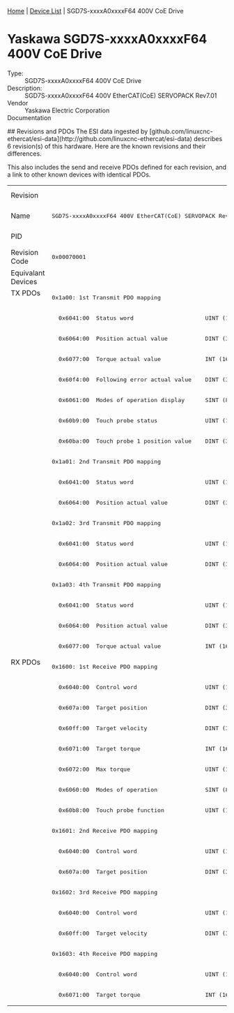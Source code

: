 <div class="nav"><a href="/esi-data">Home</a> | <a href="/esi-data/devices">Device List</a> | SGD7S-xxxxA0xxxxF64 400V CoE Drive</div>

#  Yaskawa SGD7S-xxxxA0xxxxF64 400V CoE Drive

<dl>
  <dt>Type:</dt><dd>SGD7S-xxxxA0xxxxF64 400V CoE Drive</dd>
  <dt>Description:</dt><dd>SGD7S-xxxxA0xxxxF64 400V EtherCAT(CoE) SERVOPACK Rev7.01</dd>
  <dt>Vendor</dt><dd>Yaskawa Electric Corporation</dd>
  <dt>Documentation</dt><dd><a href=""></a></dd>
</dl>
## Revisions and PDOs
The ESI data ingested by [github.com/linuxcnc-ethercat/esi-data](http://github.com/linuxcnc-ethercat/esi-data) describes 6 revision(s) of this hardware.  Here are the known revisions and their differences.

This also includes the send and receive PDOs defined for each revision, and a link to other known devices with identical PDOs.

<table>
<tr >
<td class="first">Revision</td>
<td  colspan=6 align="center"><pre>r7</pre></td>
</tr>
<tr >
<td class="first">Name</td>
<td ><pre>SGD7S-xxxxA0xxxxF64 400V EtherCAT(CoE) SERVOPACK Rev7.01</pre></td>
<td ><pre>SGD7S-xxxxA0xxxxF64 400V EtherCAT(CoE) SERVOPACK Rev7.03</pre></td>
<td ><pre>SGD7S-xxxxA0xxxxF64 400V EtherCAT(CoE) SERVOPACK Rev7.06</pre></td>
<td ><pre>SGD7S-xxxxA0xxxxF64 400V EtherCAT(CoE) SERVOPACK Rev7.08</pre></td>
<td ><pre>SGD7S-xxxxA0xxxxF64 400V EtherCAT(CoE) SERVOPACK Rev7.10</pre></td>
<td ><pre>SGD7S-xxxxA0xxxxF64 400V EtherCAT(CoE) SERVOPACK Rev7.11</pre></td>
</tr>
<tr >
<td class="first">PID</td>
<td  colspan=6 align="center"><pre>0x02200401</pre></td>
</tr>
<tr >
<td class="first">Revision Code</td>
<td ><pre>0x00070001</pre></td>
<td ><pre>0x00070003</pre></td>
<td ><pre>0x00070006</pre></td>
<td ><pre>0x00070008</pre></td>
<td ><pre>0x00070010</pre></td>
<td ><pre>0x00070011</pre></td>
</tr>
<tr >
<td class="first">Equivalant Devices</td>
<td  colspan=6 align="center"></td>
</tr>
<tr class="txpdo pdosection">
<td class="first" rowspan=18 valign=top>TX PDOs</td>
<td colspan=6 align="left"><pre>0x1a00: 1st Transmit PDO mapping</pre></td>
<td></td>
</tr>
<tr class="txpdo">
<td  colspan=6 align="left"><pre>  0x6041:00  Status word                     UINT (16 bits)</pre></td>
</tr>
<tr class="txpdo">
<td  colspan=6 align="left"><pre>  0x6064:00  Position actual value           DINT (32 bits)</pre></td>
</tr>
<tr class="txpdo">
<td  colspan=6 align="left"><pre>  0x6077:00  Torque actual value             INT (16 bits)</pre></td>
</tr>
<tr class="txpdo">
<td  colspan=6 align="left"><pre>  0x60f4:00  Following error actual value    DINT (32 bits)</pre></td>
</tr>
<tr class="txpdo">
<td  colspan=6 align="left"><pre>  0x6061:00  Modes of operation display      SINT (8 bits)</pre></td>
</tr>
<tr class="txpdo">
<td  colspan=6 align="left"><pre>  0x60b9:00  Touch probe status              UINT (16 bits)</pre></td>
</tr>
<tr class="txpdo">
<td  colspan=6 align="left"><pre>  0x60ba:00  Touch probe 1 position value    DINT (32 bits)</pre></td>
</tr>
<tr class="txpdo pdosection">
<td  colspan=6 align="left"><pre>0x1a01: 2nd Transmit PDO mapping</pre></td>
</tr>
<tr class="txpdo">
<td  colspan=6 align="left"><pre>  0x6041:00  Status word                     UINT (16 bits)</pre></td>
</tr>
<tr class="txpdo">
<td  colspan=6 align="left"><pre>  0x6064:00  Position actual value           DINT (32 bits)</pre></td>
</tr>
<tr class="txpdo pdosection">
<td  colspan=6 align="left"><pre>0x1a02: 3rd Transmit PDO mapping</pre></td>
</tr>
<tr class="txpdo">
<td  colspan=6 align="left"><pre>  0x6041:00  Status word                     UINT (16 bits)</pre></td>
</tr>
<tr class="txpdo">
<td  colspan=6 align="left"><pre>  0x6064:00  Position actual value           DINT (32 bits)</pre></td>
</tr>
<tr class="txpdo pdosection">
<td  colspan=6 align="left"><pre>0x1a03: 4th Transmit PDO mapping</pre></td>
</tr>
<tr class="txpdo">
<td  colspan=6 align="left"><pre>  0x6041:00  Status word                     UINT (16 bits)</pre></td>
</tr>
<tr class="txpdo">
<td  colspan=6 align="left"><pre>  0x6064:00  Position actual value           DINT (32 bits)</pre></td>
</tr>
<tr class="txpdo">
<td  colspan=6 align="left"><pre>  0x6077:00  Torque actual value             INT (16 bits)</pre></td>
</tr>
<tr class="rxpdo pdosection">
<td class="first" rowspan=17 valign=top>RX PDOs</td>
<td colspan=6 align="left"><pre>0x1600: 1st Receive PDO mapping</pre></td>
<td></td>
</tr>
<tr class="rxpdo">
<td  colspan=6 align="left"><pre>  0x6040:00  Control word                    UINT (16 bits)</pre></td>
</tr>
<tr class="rxpdo">
<td  colspan=6 align="left"><pre>  0x607a:00  Target position                 DINT (32 bits)</pre></td>
</tr>
<tr class="rxpdo">
<td  colspan=6 align="left"><pre>  0x60ff:00  Target velocity                 DINT (32 bits)</pre></td>
</tr>
<tr class="rxpdo">
<td  colspan=6 align="left"><pre>  0x6071:00  Target torque                   INT (16 bits)</pre></td>
</tr>
<tr class="rxpdo">
<td  colspan=6 align="left"><pre>  0x6072:00  Max torque                      UINT (16 bits)</pre></td>
</tr>
<tr class="rxpdo">
<td  colspan=6 align="left"><pre>  0x6060:00  Modes of operation              SINT (8 bits)</pre></td>
</tr>
<tr class="rxpdo">
<td  colspan=6 align="left"><pre>  0x60b8:00  Touch probe function            UINT (16 bits)</pre></td>
</tr>
<tr class="rxpdo pdosection">
<td  colspan=6 align="left"><pre>0x1601: 2nd Receive PDO mapping</pre></td>
</tr>
<tr class="rxpdo">
<td  colspan=6 align="left"><pre>  0x6040:00  Control word                    UINT (16 bits)</pre></td>
</tr>
<tr class="rxpdo">
<td  colspan=6 align="left"><pre>  0x607a:00  Target position                 DINT (32 bits)</pre></td>
</tr>
<tr class="rxpdo pdosection">
<td  colspan=6 align="left"><pre>0x1602: 3rd Receive PDO mapping</pre></td>
</tr>
<tr class="rxpdo">
<td  colspan=6 align="left"><pre>  0x6040:00  Control word                    UINT (16 bits)</pre></td>
</tr>
<tr class="rxpdo">
<td  colspan=6 align="left"><pre>  0x60ff:00  Target velocity                 DINT (32 bits)</pre></td>
</tr>
<tr class="rxpdo pdosection">
<td  colspan=6 align="left"><pre>0x1603: 4th Receive PDO mapping</pre></td>
</tr>
<tr class="rxpdo">
<td  colspan=6 align="left"><pre>  0x6040:00  Control word                    UINT (16 bits)</pre></td>
</tr>
<tr class="rxpdo">
<td  colspan=6 align="left"><pre>  0x6071:00  Target torque                   INT (16 bits)</pre></td>
</tr>
</table>
